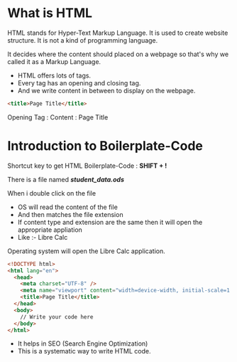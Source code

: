 # What is HTML

HTML stands for Hyper-Text Markup Language. It is used to create website structure. It is not a kind of programming language.

It decides where the content should placed on a webpage so that's why we called it as a Markup Language.

- HTML offers lots of tags.
- Every tag has an opening and closing tag.
- And we write content in between to display on the webpage.

```html
<title>Page Title</title>
```

Opening Tag : <title>
Closing Tag : </title>
Content : Page Title

# Introduction to Boilerplate-Code

Shortcut key to get HTML Boilerplate-Code : **SHIFT + !**

There is a file named **_student_data.ods_**

When i double click on the file

- OS will read the content of the file
- And then matches the file extension
- If content type and extension are the same then it will open the appropriate appliation
- Like :- Libre Calc

Operating system will open the Libre Calc application.

```html
<!DOCTYPE html>
<html lang="en">
  <head>
    <meta charset="UTF-8" />
    <meta name="viewport" content="width=device-width, initial-scale=1.0" />
    <title>Page Title</title>
  </head>
  <body>
    // Write your code here
  </body>
</html>
```

- It helps in SEO (Search Engine Optimization)
- This is a systematic way to write HTML code.

